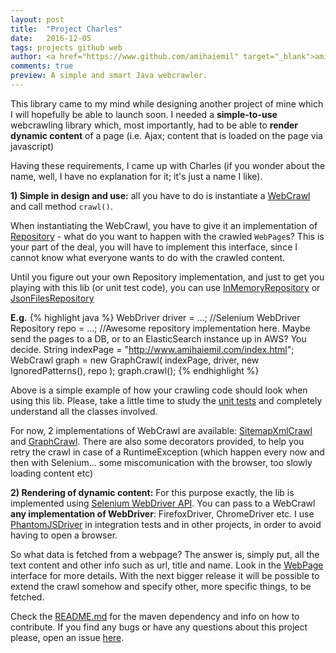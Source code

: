 ```yaml
---
layout: post
title:  "Project Charles"
date:   2016-12-05
tags: projects github web
author: <a href="https://www.github.com/amihaiemil" target="_blank">amihaiemil</a>
comments: true
preview: A simple and smart Java webcrawler.
---
```


This library came to my mind while designing another project of mine which I will hopefully be able to launch soon.
I needed a **simple-to-use** webcrawling library which, most importantly, had to be able to **render dynamic content**
of a page (i.e. Ajax; content that is loaded on the page via javascript)

Having these requirements, I came up with Charles (if you wonder about the name, well, I have no explanation for it; it's just a name I like).

**1) Simple in design and use:** all you have to do is instantiate a [WebCrawl](https://github.com/opencharles/charles/blob/master/src/main/java/com/amihaiemil/charles/WebCrawl.java) and
call method ``crawl()``.

When instantiating the WebCrawl, you have to give it an implementation of [Repository](https://github.com/opencharles/charles/blob/master/src/main/java/com/amihaiemil/charles/Repository.java) - what
do you want to happen with the crawled ``WebPage``s? This is your part of the deal, you will have to implement this interface, since I cannot know what everyone wants to do with the crawled content.

Until you figure out your own Repository implementation, and just to get you playing with this lib (or unit test code), you can use [InMemoryRepository](https://github.com/opencharles/charles/blob/master/src/main/java/com/amihaiemil/charles/InMemoryRepository.java)
or [JsonFilesRepository](https://github.com/opencharles/charles/blob/master/src/main/java/com/amihaiemil/charles/JsonFilesRepository.java)

<b>E.g.</b>
{% highlight java %}
WebDriver driver = ...; //Selenium WebDriver
Repository repo = ...; //Awesome repository implementation here. Maybe send the pages to a DB, or to an ElasticSearch instance up in AWS? You decide.
String indexPage = "http://www.amihaiemil.com/index.html";
WebCrawl graph = new GraphCrawl(
    indexPage, driver, new IgnoredPatterns(), repo
);
graph.crawl();
{% endhighlight %}

Above is a simple example of how your crawling code should look when using this lib. Please, take a little time to study the [unit tests](https://github.com/opencharles/charles/tree/master/src/test/java/com/amihaiemil/charles)
and completely understand all the classes involved.

For now, 2 implementations of WebCrawl are available: [SitemapXmlCrawl](https://github.com/opencharles/charles/blob/master/src/main/java/com/amihaiemil/charles/SitemapXmlCrawl.java) and
[GraphCrawl](https://github.com/opencharles/charles/blob/master/src/main/java/com/amihaiemil/charles/GraphCrawl.java). There are also some decorators provided, to help you retry the crawl in case of a 
RuntimeException (which happen every now and then with Selenium... some miscomunication with the browser, too slowly loading content etc)

**2) Rendering of dynamic content:** For this purpose exactly, the lib is implemented using [Selenium WebDriver API](http://www.seleniumhq.org/projects/webdriver/). You can pass to a
WebCrawl **any implementation of WebDriver**: FirefoxDriver, ChromeDriver etc. I use [PhantomJSDriver](https://github.com/detro/ghostdriver) in integration tests and in other projects, in order
to avoid having to open a browser.

So what data is fetched from a webpage? The answer is, simply put, all the text content and other info such as url, title and name. Look in the [WebPage](https://github.com/opencharles/charles/blob/master/src/main/java/com/amihaiemil/charles/WebPage.java)
interface for more details. With the next bigger release it will be possible to extend the crawl somehow and specify other, more specific things, to be fetched.

Check the [README.md](https://github.com/opencharles/charles/blob/master/README.md) for the maven dependency and info on how to contribute.
If you find any bugs or have any questions about this project please, open an issue [here](https://github.com/opencharles/charles/issues/new).
